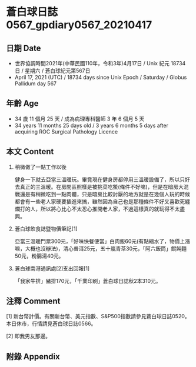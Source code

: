 [_metadata_:encoding]: - "utf-8"
[_metadata_:language]: - "zh-Hant-TW"
[_metadata_:fileformat]: - "markdown"
[_metadata_:MIME_type]: - "text/plain"
[_metadata_:markdown_version]: - "commonmark version 0.29"
[_metadata_:markdown_spec]: - "https://spec.commonmark.org/0.29/"

# 蒼白球日誌0567_gpdiary0567_20210417 #

## 日期 Date ##

* 世界協調時間2021年(中華民國110年，令和3年)4月17日 / Unix 紀元 18734 日 / 星期六 / 蒼白球紀元第567日
* April 17, 2021 (UTC) / 18734 days since Unix Epoch / Saturday / Globus Pallidum day 567

## 年齡 Age ##

* 34 歲 11 個月 25 天 / 成為病理專科醫師 3 年 6 個月 5 天
* 34 years 11 months 25 days old / 3 years 6 months 5 days after acquiring ROC Surgical Pathology Licence

## 本文 Content ##

1. 稍微做了一點工作以後

    健身一下就去亞當三溫暖玩。畢竟現在健身房都停用三溫暖設備了，所以只好去真正的三溫暖。在房間區照樣是被挑菜吃鱉(條件不好嘛)，但是在暗房大混戰還是有稍微吃到一點肉體，只是暗房比較討厭的地方就是在幾個人玩的時候都會有一些老人家硬要插進來搞，雖然因為自己也是那種條件不好又喜歡死纏爛打的人，所以將心比心不太忍心推開老人家，不過這樣真的就玩得不太盡興。
    
2. 蒼白球飲食誌暨物價筆記[1]

    亞當三溫暖門票300元，「好味快餐便當」白肉飯60元(有點縮水了，物價上漲嘛，大概也沒辦法)，清心普洱25元，五十嵐青茶30元，「阿六飯筒」餛飩麵50元，粉腸湯40元。
    
3. 蒼白球南港通訊處[2]支出回報[1]

    「我家牛排」豬排170元，「千業印刷」蒼白球日誌秋2本310元。
    

## 注釋 Comment ##

[1] 新台幣計價。有關新台幣、美元指數、S&P500指數請參見蒼白球日誌0520。本日休市，行情請見蒼白球日誌0566。

[2] 即我男友那邊。

## 附錄 Appendix ##

